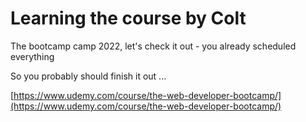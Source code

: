 # Learning the course by Colt

The bootcamp camp 2022, let's check it out - you already scheduled everything

So you probably should finish it out ...

[https://www.udemy.com/course/the-web-developer-bootcamp/](https://www.udemy.com/course/the-web-developer-bootcamp/)


